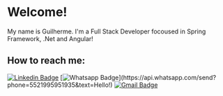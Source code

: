 # Welcome!
My name is Guilherme. I'm a Full Stack Developer focoused in Spring Framework, .Net and Angular!

## How to reach me:

[![Linkedin Badge](https://img.shields.io/badge/-LinkedIn-blue?style=flat-square&logo=Linkedin&logoColor=white&link=https://www.linkedin.com/in/guilhermefocampos/)](https://www.linkedin.com/in/guilhermefocampos/)
[![Whatsapp Badge](https://img.shields.io/badge/-Whatsapp-4CA143?style=flat-square&labelColor=4CA143&logo=whatsapp&logoColor=white&link=https://api.whatsapp.com/send?phone=5521995951935&text=Hello!)](https://api.whatsapp.com/send?phone=5521995951935&text=Hello!)
[![Gmail Badge](https://img.shields.io/badge/-Gmail-c14438?style=flat-square&logo=Gmail&logoColor=white&link=mailto:guilhermefocampos@gmail.com)](mailto:guilhermefocampos@gmail.com)
